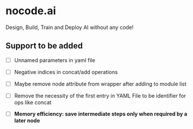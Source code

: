 # nocode.ai

Design, Build, Train and Deploy AI without any code!

## Support to be added

- [ ] Unnamed parameters in yaml file

- [ ] Negative indices in concat/add operations

- [ ] Maybe remove node attribute from wrapper after adding to module list

- [ ] Remove the necessity of the first entry in YAML File to be identifier for ops like concat

- [ ] **Memory efficiency: save intermediate steps only when required by a later node**
